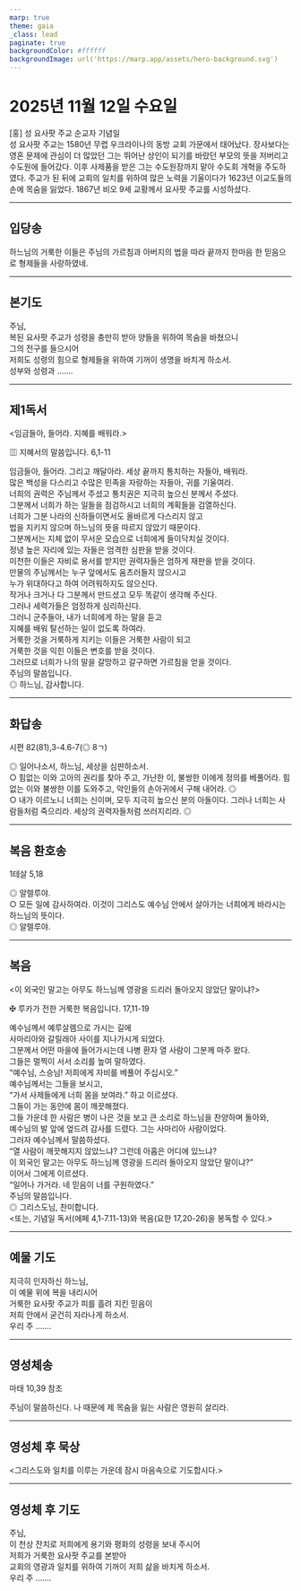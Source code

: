 ```yaml
---
marp: true
theme: gaia
_class: lead
paginate: true
backgroundColor: #ffffff
backgroundImage: url('https://marp.app/assets/hero-background.svg')
---
```


# 2025년 11월 12일 수요일

[홍] 성 요사팟 주교 순교자 기념일  
성 요사팟 주교는 1580년 무렵 우크라이나의 동방 교회 가문에서 태어났다. 장사보다는 영혼 문제에 관심이 더 많았던 그는 뛰어난 상인이 되기를 바랐던 부모의 뜻을 저버리고 수도원에 들어갔다. 이후 사제품을 받은 그는 수도원장까지 맡아 수도회 개혁을 주도하였다. 주교가 된 뒤에 교회의 일치를 위하여 많은 노력을 기울이다가 1623년 이교도들의 손에 목숨을 잃었다. 1867년 비오 9세 교황께서 요사팟 주교를 시성하셨다.




---

## 입당송

하느님의 거룩한 이들은 주님의 가르침과 아버지의 법을 따라 끝까지 한마음 한 믿음으로 형제들을 사랑하였네.  
  


---

## 본기도

주님,  
복된 요사팟 주교가 성령을 충만히 받아 양들을 위하여 목숨을 바쳤으니  
그의 전구를 들으시어  
저희도 성령의 힘으로 형제들을 위하여 기꺼이 생명을 바치게 하소서.  
성부와 성령과 …….  
  


---

## 제1독서

<임금들아, 들어라. 지혜를 배워라.>

▥ 지혜서의 말씀입니다. 6,1-11

임금들아, 들어라. 그리고 깨달아라. 세상 끝까지 통치하는 자들아, 배워라.  
많은 백성을 다스리고 수많은 민족을 자랑하는 자들아, 귀를 기울여라.  
너희의 권력은 주님께서 주셨고 통치권은 지극히 높으신 분께서 주셨다.  
그분께서 너희가 하는 일들을 점검하시고 너희의 계획들을 검열하신다.  
너희가 그분 나라의 신하들이면서도 올바르게 다스리지 않고  
법을 지키지 않으며 하느님의 뜻을 따르지 않았기 때문이다.  
그분께서는 지체 없이 무서운 모습으로 너희에게 들이닥치실 것이다.  
정녕 높은 자리에 있는 자들은 엄격한 심판을 받을 것이다.  
미천한 이들은 자비로 용서를 받지만 권력자들은 엄하게 재판을 받을 것이다.  
만물의 주님께서는 누구 앞에서도 움츠러들지 않으시고  
누가 위대하다고 하여 어려워하지도 않으신다.  
작거나 크거나 다 그분께서 만드셨고 모두 똑같이 생각해 주신다.  
그러나 세력가들은 엄정하게 심리하신다.  
그러니 군주들아, 내가 너희에게 하는 말을 듣고  
지혜를 배워 탈선하는 일이 없도록 하여라.  
거룩한 것을 거룩하게 지키는 이들은 거룩한 사람이 되고  
거룩한 것을 익힌 이들은 변호를 받을 것이다.  
그러므로 너희가 나의 말을 갈망하고 갈구하면 가르침을 얻을 것이다.  
주님의 말씀입니다.  
◎ 하느님, 감사합니다.  
  


---

## 화답송

시편 82(81),3-4.6-7(◎ 8ㄱ)

◎ 일어나소서, 하느님, 세상을 심판하소서.  
○ 힘없는 이와 고아의 권리를 찾아 주고, 가난한 이, 불쌍한 이에게 정의를 베풀어라. 힘없는 이와 불쌍한 이를 도와주고, 악인들의 손아귀에서 구해 내어라. ◎  
○ 내가 이르노니 너희는 신이며, 모두 지극히 높으신 분의 아들이다. 그러나 너희는 사람들처럼 죽으리라. 세상의 권력자들처럼 쓰러지리라. ◎  
  


---

## 복음 환호송

1테살 5,18

◎ 알렐루야.  
○ 모든 일에 감사하여라. 이것이 그리스도 예수님 안에서 살아가는 너희에게 바라시는 하느님의 뜻이다.  
◎ 알렐루야.  
  


---

## 복음

<이 외국인 말고는 아무도 하느님께 영광을 드리러 돌아오지 않았단 말이냐?>

✠ 루카가 전한 거룩한 복음입니다. 17,11-19

예수님께서 예루살렘으로 가시는 길에  
사마리아와 갈릴래아 사이를 지나가시게 되었다.  
그분께서 어떤 마을에 들어가시는데 나병 환자 열 사람이 그분께 마주 왔다.  
그들은 멀찍이 서서 소리를 높여 말하였다.  
“예수님, 스승님! 저희에게 자비를 베풀어 주십시오.”  
예수님께서는 그들을 보시고,  
“가서 사제들에게 너희 몸을 보여라.” 하고 이르셨다.  
그들이 가는 동안에 몸이 깨끗해졌다.  
그들 가운데 한 사람은 병이 나은 것을 보고 큰 소리로 하느님을 찬양하며 돌아와,  
예수님의 발 앞에 엎드려 감사를 드렸다. 그는 사마리아 사람이었다.  
그러자 예수님께서 말씀하셨다.  
“열 사람이 깨끗해지지 않았느냐? 그런데 아홉은 어디에 있느냐?  
이 외국인 말고는 아무도 하느님께 영광을 드리러 돌아오지 않았단 말이냐?”  
이어서 그에게 이르셨다.  
“일어나 가거라. 네 믿음이 너를 구원하였다.”  
주님의 말씀입니다.  
◎ 그리스도님, 찬미합니다.  
<또는, 기념일 독서(에페 4,1-7.11-13)와 복음(요한 17,20-26)을 봉독할 수 있다.>  
  


---

## 예물 기도

지극히 인자하신 하느님,  
이 예물 위에 복을 내리시어  
거룩한 요사팟 주교가 피를 흘려 지킨 믿음이  
저희 안에서 굳건히 자라나게 하소서.  
우리 주 …….  
  


---

## 영성체송

마태 10,39 참조

주님이 말씀하신다. 나 때문에 제 목숨을 잃는 사람은 영원히 살리라.  
  


---

## 영성체 후 묵상

<그리스도와 일치를 이루는 가운데 잠시 마음속으로 기도합시다.>  


---

## 영성체 후 기도

주님,  
이 천상 잔치로 저희에게 용기와 평화의 성령을 보내 주시어  
저희가 거룩한 요사팟 주교를 본받아  
교회의 영광과 일치를 위하여 기꺼이 저희 삶을 바치게 하소서.  
우리 주 …….